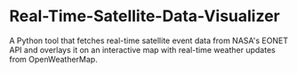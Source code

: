 # Real-Time-Satellite-Data-Visualizer
A Python tool that fetches real-time satellite event data from NASA's EONET API and overlays it on an interactive map with real-time weather updates from OpenWeatherMap. 
